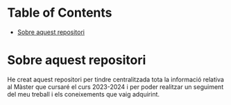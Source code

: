
# Table of Contents

-   [Sobre aquest repositori](#org256dd64)



<a id="org256dd64"></a>

# Sobre aquest repositori

He creat aquest repositori per tindre centralitzada tota la informació relativa al Màster que cursaré el curs 2023-2024 i per poder realitzar un seguiment del meu treball i els coneixements que vaig adquirint.

